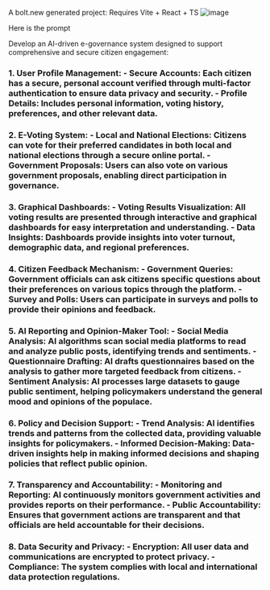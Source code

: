 A bolt.new generated project: Requires Vite + React + TS
![image](https://github.com/user-attachments/assets/5aeb98c8-afdf-4c1d-8efd-bf9c4759c277)

Here is the prompt

Develop an AI-driven e-governance system designed to support comprehensive and secure citizen engagement:
### **1. User Profile Management:** - **Secure Accounts:** Each citizen has a secure, personal account verified through multi-factor authentication to ensure data privacy and security. - **Profile Details:** Includes personal information, voting history, preferences, and other relevant data.
### **2. E-Voting System:** - **Local and National Elections:** Citizens can vote for their preferred candidates in both local and national elections through a secure online portal. - **Government Proposals:** Users can also vote on various government proposals, enabling direct participation in governance.
### **3. Graphical Dashboards:** - **Voting Results Visualization:** All voting results are presented through interactive and graphical dashboards for easy interpretation and understanding. - **Data Insights:** Dashboards provide insights into voter turnout, demographic data, and regional preferences.
### **4. Citizen Feedback Mechanism:** - **Government Queries:** Government officials can ask citizens specific questions about their preferences on various topics through the platform. - **Survey and Polls:** Users can participate in surveys and polls to provide their opinions and feedback.
### **5. AI Reporting and Opinion-Maker Tool:** - **Social Media Analysis:** AI algorithms scan social media platforms to read and analyze public posts, identifying trends and sentiments. - **Questionnaire Drafting:** AI drafts questionnaires based on the analysis to gather more targeted feedback from citizens. - **Sentiment Analysis:** AI processes large datasets to gauge public sentiment, helping policymakers understand the general mood and opinions of the populace.
### **6. Policy and Decision Support:** - **Trend Analysis:** AI identifies trends and patterns from the collected data, providing valuable insights for policymakers. - **Informed Decision-Making:** Data-driven insights help in making informed decisions and shaping policies that reflect public opinion.
### **7. Transparency and Accountability:** - **Monitoring and Reporting:** AI continuously monitors government activities and provides reports on their performance. - **Public Accountability:** Ensures that government actions are transparent and that officials are held accountable for their decisions.
### **8. Data Security and Privacy:** - **Encryption:** All user data and communications are encrypted to protect privacy. - **Compliance:** The system complies with local and international data protection regulations.

